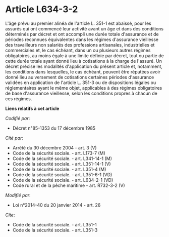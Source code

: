 # Article L634-3-2

L'âge prévu au premier alinéa de l'article L. 351-1 est abaissé, pour les assurés qui ont commencé leur activité avant un âge
et dans des conditions déterminés par décret et ont accompli une durée totale d'assurance et de périodes reconnues
équivalentes dans les régimes d'assurance vieillesse des travailleurs non salariés des professions artisanales, industrielles
et commerciales et, le cas échéant, dans un ou plusieurs autres régimes obligatoires, au moins égale à une limite définie par
décret, tout ou partie de cette durée totale ayant donné lieu à cotisations à la charge de l'assuré. Un décret précise les
modalités d'application du présent article et, notamment, les conditions dans lesquelles, le cas échéant, peuvent être
réputées avoir donné lieu au versement de cotisations certaines périodes d'assurance validées en application de l'article L.
351-3 ou de dispositions légales ou réglementaires ayant le même objet, applicables à des régimes obligatoires de base
d'assurance vieillesse, selon les conditions propres à chacun de ces régimes.

**Liens relatifs à cet article**

_Codifié par_:

  - Décret n°85-1353 du 17 décembre 1985

_Cité par_:

  - Arrêté du 30 décembre 2004 - art. 3 (V)
  - Code de la sécurité sociale. - art. L173-7 (M)
  - Code de la sécurité sociale. - art. L341-14-1 (M)
  - Code de la sécurité sociale. - art. L351-14-1 (V)
  - Code de la sécurité sociale. - art. L351-4 (M)
  - Code de la sécurité sociale. - art. L351-6-1 (VD)
  - Code de la sécurité sociale. - art. L634-2-1 (VD)
  - Code rural et de la pêche maritime - art. R732-3-2 (V)

_Modifié par_:

  - Loi n°2014-40 du 20 janvier 2014 - art. 26

_Cite_:

  - Code de la sécurité sociale. - art. L351-1
  - Code de la sécurité sociale. - art. L351-3
